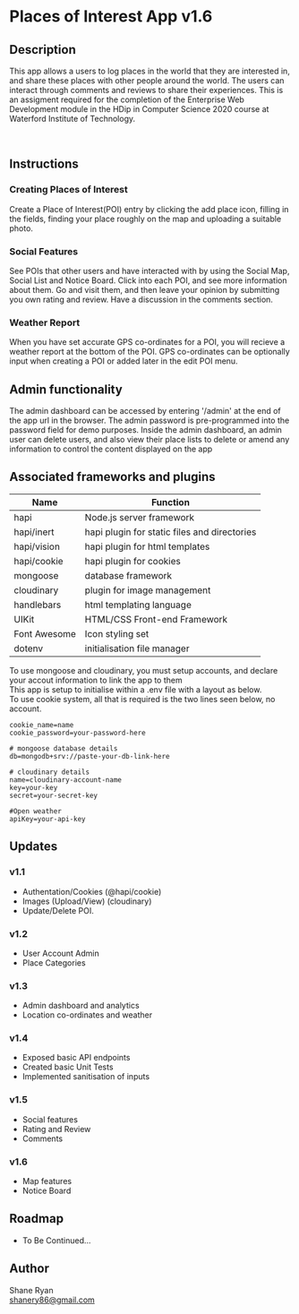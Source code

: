 # Places of Interest App v1.6

## Description
This app allows a users to log places in the world that they are interested in, and share these places with other people around the world. The users can interact through comments and reviews to share their experiences. This is an assigment required for the completion of the Enterprise Web Development module in the HDip in Computer Science 2020 course at Waterford Institute of Technology.

<br />

## Instructions

### Creating Places of Interest
Create a Place of Interest(POI) entry by clicking the add place icon, filling in the fields, finding your place roughly on the map and uploading a suitable photo. 

### Social Features
See POIs that other users and have interacted with by using the Social Map, Social List and Notice Board. Click into each POI, and see more information about them. Go and visit them, and then leave your opinion by submitting you own rating and review. Have a discussion in the comments section.

### Weather Report
When you have set accurate GPS co-ordinates for a POI, you will recieve a weather report at the bottom of the POI. GPS co-ordinates can be optionally input when creating a POI or added later in the edit POI menu.

## Admin functionality
The admin dashboard can be accessed by entering '/admin' at the end of the app url in the browser. The admin password is pre-programmed into the password field for demo purposes.
Inside the admin dashboard, an admin user can delete users, and also view their place lists to delete or amend any information to control the content displayed on the app


## Associated frameworks and plugins
Name|Function|
|---|--------|
|hapi|Node.js server framework|
|hapi/inert|hapi plugin for static files and directories
|hapi/vision|hapi plugin for html templates
|hapi/cookie|hapi plugin for cookies
|mongoose|database framework
|cloudinary|plugin for image management
|handlebars|html templating language
|UIKit|HTML/CSS Front-end Framework
|Font Awesome|Icon styling set
|dotenv|initialisation file manager


To use mongoose and cloudinary, you must setup accounts, and declare your accout information to link the app to them<br>
This app is setup to initialise within a .env file with a layout as below. <br>
To use cookie system, all that is required is the two lines seen below, no account.

```
cookie_name=name
cookie_password=your-password-here

# mongoose database details
db=mongodb+srv://paste-your-db-link-here

# cloudinary details
name=cloudinary-account-name
key=your-key
secret=your-secret-key

#Open weather
apiKey=your-api-key
```

## Updates

### v1.1
* Authentation/Cookies (@hapi/cookie)
* Images (Upload/View) (cloudinary)
* Update/Delete POI.

### v1.2
* User Account Admin
* Place Categories

### v1.3
* Admin dashboard and analytics
* Location co-ordinates and weather

### v1.4
* Exposed basic API endpoints
* Created basic Unit Tests
* Implemented sanitisation of inputs

### v1.5
* Social features
* Rating and Review
* Comments

### v1.6
* Map features
* Notice Board

## Roadmap
* To Be Continued...

## Author
Shane Ryan <br />
shanery86@gmail.com
